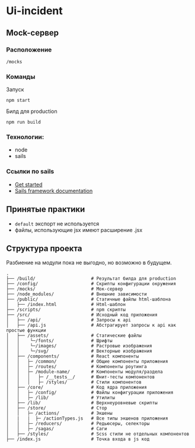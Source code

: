 # Ui-incident

## Mock-сервер

### Расположение

`/mocks`

### Команды

Запуск

`npm start`

Билд для production

`npm run build`

### Технологии:

- node
- sails

### Ссылки по sails

+ [Get started](https://sailsjs.com/get-started)
+ [Sails framework documentation](https://sailsjs.com/documentation)

## Принятые практики

- `default` экспорт не используется
- файлы, использующие jsx имеют расширение .jsx

## Структура проекта

Разбиение на модули пока не выгодно, но возможно в будущем.

```
.
├── /build/                     # Результат билда для production
├── /config/                    # Скрипты конфигурации окружения
├── /mocks/                     # Мок-сервер
├── /node_modules/              # Внешние зависимости
├── /public/                    # Статичные файлы html-шаблона
│   ├── /index.html             # Html-шаблон
├── /scripts/                   # npm скрипты
├── /src/                       # Исходный код приложения
│   ├── /api/                   # Запросы к api
│   ├── /api.js                 # Абстрагирует запросы к api как простые функции
│   ├── /assets/                # Статические файлы
│   │    └─/fonts/              # Шрифты
│   │    └─/images/             # Растровые изображения
│   │    └─/svg/                # Векторные изображения
│   ├── /components/            # React компоненты
│   │   ├─ /common/             # Общие компоненты приложения
│   │   ├─ /routes/             # Компоненты роутинга
│   │   ├─ /module-name/        # Компоненты модуля/раздела
│   │   │   ├─ /__tests__/      # Юнит-тесты компонентов
│   │   │   ├─ /styles/         # Стили компонентов
│   ├── /core/                  # Код ядра приложения
│   │   ├─ /config/             # Файлы конфигурации приложения
│   │   ├─ /lib/                # Утилиты
│   ├── /lib/                   # Верхнеуровневые скрипты
│   ├── /store/                 # Стор
│   │   ├─ /actions/            # Экшены
│   |   |  ├─ /actionTypes.js   # Все типы экшенов приложения
│   │   ├─ /reducers/           # Редьюсеры, селекторы
│   │   ├─ /sagas/              # Саги
│   ├── /styles/                # Scss стили не отдельных компонентов
├── /index.js                   # Точка входа в js код
```
